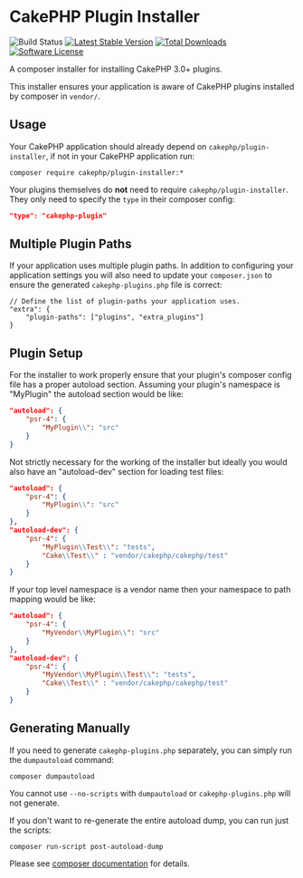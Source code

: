 # CakePHP Plugin Installer

![Build Status](https://github.com/cakephp/plugin-installer/actions/workflows/ci.yml/badge.svg?branch=master)
[![Latest Stable Version](https://img.shields.io/github/v/release/cakephp/plugin-installer?sort=semver&style=flat-square)](https://packagist.org/packages/cakephp/plugin-installer)
[![Total Downloads](https://img.shields.io/packagist/dt/cakephp/plugin-installer?style=flat-square)](https://packagist.org/packages/cakephp/plugin-installer/stats)
[![Software License](https://img.shields.io/badge/license-MIT-brightgreen.svg?style=flat-square)](LICENSE)

A composer installer for installing CakePHP 3.0+ plugins.

This installer ensures your application is aware of CakePHP plugins installed
by composer in `vendor/`.

## Usage

Your CakePHP application should already depend on `cakephp/plugin-installer`, if
not in your CakePHP application run:

```
composer require cakephp/plugin-installer:*
```

Your plugins themselves do **not** need to require `cakephp/plugin-installer`. They
only need to specify the `type` in their composer config:

```json
"type": "cakephp-plugin"
```

## Multiple Plugin Paths

If your application uses multiple plugin paths. In addition to configuring your
application settings you will also need to update your `composer.json` to ensure
the generated `cakephp-plugins.php` file is correct:

```
// Define the list of plugin-paths your application uses.
"extra": {
    "plugin-paths": ["plugins", "extra_plugins"]
}
```

## Plugin Setup

For the installer to work properly ensure that your plugin's composer config
file has a proper autoload section. Assuming your plugin's namespace is "MyPlugin"
the autoload section would be like:

```json
"autoload": {
    "psr-4": {
        "MyPlugin\\": "src"
    }
}
```

Not strictly necessary for the working of the installer but ideally you would
also have an "autoload-dev" section for loading test files:

```json
"autoload": {
    "psr-4": {
        "MyPlugin\\": "src"
    }
},
"autoload-dev": {
    "psr-4": {
        "MyPlugin\\Test\\": "tests",
        "Cake\\Test\\" : "vendor/cakephp/cakephp/test"
    }
}
```

If your top level namespace is a vendor name then your namespace to path mapping
would be like:

```json
"autoload": {
    "psr-4": {
        "MyVendor\\MyPlugin\\": "src"
    }
},
"autoload-dev": {
    "psr-4": {
        "MyVendor\\MyPlugin\\Test\\": "tests",
        "Cake\\Test\\" : "vendor/cakephp/cakephp/test"
    }
}
```

## Generating Manually

If you need to generate `cakephp-plugins.php` separately, you can simply run the `dumpautoload` command:

```
composer dumpautoload
```

You cannot use `--no-scripts` with `dumpautoload` or `cakephp-plugins.php` will not generate.

If you don't want to re-generate the entire autoload dump, you can run just the scripts:

```
composer run-script post-autoload-dump
```

Please see [composer documentation](https://getcomposer.org/doc/03-cli.md#dump-autoload-dumpautoload-) for details.
